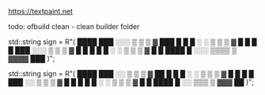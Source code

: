https://textpaint.net

todo:
ofbuild clean  - clean builder folder

std::string sign = R"(
████ ███ ░░░  ▒  ▒ ▒ ▓    ███
█  █ █   ░  ░ ▒  ▒ ▒ ▓    █  █
█  █ ███ ░░░  ▒  ▒ ▒ ▓    █  █
█  █ █   ░  ░ ▒  ▒ ▒ ▓    █  █
████ █   ░░░  ▒▒▒▒ ▒ ▓▓▓▓ ███
)";

std::string sign = R"(
████ ███ ░░  ▒ ▒ ▒ ▓   ██
█  █ █   ░ ░ ▒ ▒ ▒ ▓   █ █
█  █ ███ ░░  ▒ ▒ ▒ ▓   █ █
█  █ █   ░ ░ ▒ ▒ ▒ ▓   █ █
████ █   ░░  ▒▒▒ ▒ ▓▓▓ ██
)";